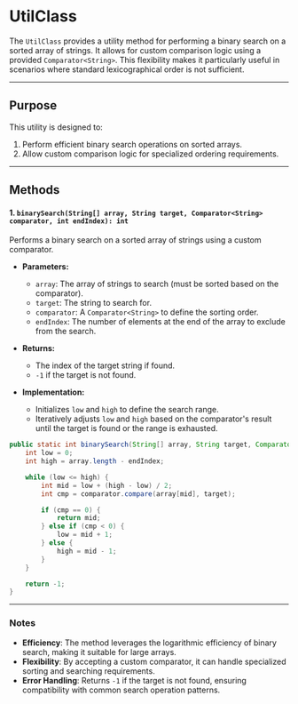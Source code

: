 # UtilClass 

The `UtilClass` provides a utility method for performing a binary search on a sorted array of strings. It allows for custom comparison logic using a provided `Comparator<String>`. This flexibility makes it particularly useful in scenarios where standard lexicographical order is not sufficient.

---

## Purpose

This utility is designed to:

1. Perform efficient binary search operations on sorted arrays.
2. Allow custom comparison logic for specialized ordering requirements.

---

## Methods

#### 1. `binarySearch(String[] array, String target, Comparator<String> comparator, int endIndex): int`

Performs a binary search on a sorted array of strings using a custom comparator.

- **Parameters:**
    - `array`: The array of strings to search (must be sorted based on the comparator).
    - `target`: The string to search for.
    - `comparator`: A `Comparator<String>` to define the sorting order.
    - `endIndex`: The number of elements at the end of the array to exclude from the search.
- **Returns:**
    - The index of the target string if found.
    - `-1` if the target is not found.

- **Implementation:**
    - Initializes `low` and `high` to define the search range.
    - Iteratively adjusts `low` and `high` based on the comparator's result until the target is found or the range is exhausted.

```java
public static int binarySearch(String[] array, String target, Comparator<String> comparator, int endIndex) {
    int low = 0;
    int high = array.length - endIndex;

    while (low <= high) {
        int mid = low + (high - low) / 2;
        int cmp = comparator.compare(array[mid], target);

        if (cmp == 0) {
            return mid;
        } else if (cmp < 0) {
            low = mid + 1;
        } else {
            high = mid - 1;
        }
    }

    return -1;
}
```

---

### Notes

- **Efficiency**: The method leverages the logarithmic efficiency of binary search, making it suitable for large arrays.
- **Flexibility**: By accepting a custom comparator, it can handle specialized sorting and searching requirements.
- **Error Handling**: Returns `-1` if the target is not found, ensuring compatibility with common search operation patterns.